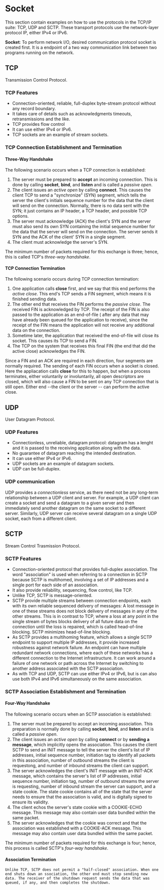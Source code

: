 # Socket
This section contain examples on how to use the protocols in the TCP/IP suite: TCP, UDP and SCTP. These transport protocols use the network-layer protocol IP, either IPv4 or IPv6.

**Socket**: To perform network I/O, desired communication protocol socket is created first. It is a endpoint of a two way communication link between two programs running on the network. 

## TCP
Transmission Control Protocol.
### TCP Features
- Connection-oriented, reliable, full-duplex byte-stream protocol without any record boundary.
- It takes care of details such as acknowledgments timeouts, retransmissions and the like.
- TCP provides flow control
- It can use either IPv4 or IPv6.
- TCP sockets are an example of stream sockets.

### TCP Connection Establishment and Termination
#### Three-Way Handshake
The following scenario occurs when a TCP connection is established:
1. The server must be prepared to **accept** an incoming connection. This is done by calling **socket**, **bind**, and **listen** and is 		called a *passive open*.
2. The client issues an *active open* by calling **connect**. This causes the client TCP to send a "synchronize" (SYN) segment, which tells the server the client's initials sequence number for the data that the client will send on the connection. Normally, there is no data sent with the SYN; it just contains an IP header, a TCP header, and possible TCP options.
3. The server must acknowledge (ACK) the client's SYN and the server must also send its own SYN containing the initial sequence	number for the data that the server will send on the connection. The server sends it SYN and the ACK of the client' SYN in a single segment.
4. The client must acknowledge the server's SYN.

The minimum number of packets required for this exchange is three; hence, this is called TCP's *three-way handshake*.
#### TCP Connection Termination
The following scenario occurs during TCP connection termination:
1. One application calls **close** first, and we say that this end performs the *active close*. This end's TCP sends a FIN segment,	which means it is finished sending data.
2. The other end that receives the FIN performs the *passive close*. The received FIN is acknowledged by TCP. The receipt of the FIN is also passed to the application as an end-of-file ( after any data that may have already been queued for the application to receive), since the receipt of the FIN means the application will not receive any additional data on the connection.
3. Sometime later, the application that received the end-of-file will close its socket. This causes its TCP to send a FIN.
4. The TCP on the system that receives this final FIN (the end that did the active close) acknowledges the FIN.

Since a FIN and an ACK are required in each direction, four segments are normally required.	The sending of each FIN occurs when a socket is closed. Here the appliacation calls **close** for this to happen, but when a process terminates, either voluntarily or involuntarily, all open descriptors are closed, which will also cause a FIN to be sent on any TCP connection that is still open. Either end --the client or the server -- can perform the active close.

## UDP
User Datagram Protocol.

### UDP Features
- Connectionless, unreliable, datagram protocol: datagram has a lenght and it is passed to the receiving application along with the data.
- No guarantee of datagram reaching the intended destination.
- It can use either IPv4 or IPv6.
- UDP sockets are an example of datagram sockets.
- UDP can be full-duplex.

### UDP communication
UDP provides a *connectionless* service, as there need not be any long-term relationship between a UDP client and server. For example, a UDP client can create a socket and send a datagram to a given server and then immediately send another datagram on the same socket to a different server. Similarly, UDP server can receive several datagram on a single UDP socket, each from a different client.

## SCTP
Stream Control Trasmission Protocol.
### SCTP Features
- Connection-oriented protocol that provides full-duplex association. The word "association" is used when referring to a connection in SCTP because SCTP is multihomed, involving a set of IP addresses and a single port for each side of an association.
- It also provide reliability, sequencing, flow control, like TCP.
- Unlike TCP, SCTP is message-oriented.
- SCTP provide multiple streams between connection endpoints, each with its own reliable sequenced delivery of messages: A lost message in one of these streams does not block delivery of messages in any of the other streams. This is in contrast to TCP, where a loss at any point in the single stream of bytes blocks delivery of all future data on the connection until the loss is repaired, which is called head-of-line blocking. SCTP minimizes head-of-line blocking.
- As SCTP provides a multihoming feature, which allows a single SCTP endpoint to support multiple IP addresses, it provide increased robustness against network failure. An endpoint can have multiple redundant network connections, where each of these networks has a different connection to the Internet infrastructure. It can work around a failure of one network or path across the Internet by switching to another address associated with the SCTP association.
- As with TCP and UDP, SCTP can use either IPv4 or IPv6, but is can also use both IPv4 and IPv6 simultaneously on the same association.

### SCTP Association Establishment and Termination
#### Four-Way Handshake
The following scenario occurs when an SCTP association is established:
1. The server must be prepared to accept an incoming association. This preparation is normally done by calling **socket**, **bind**, and **listen** and is called a *passive open*.
2. The client issues an *active open* by calling **connect** or by **sending a message**, which implicitly opens the association. This causes the client SCTP to send an INIT message to tell the server the client's list of IP addresses, initial sequence number, initiation tag to identify all packets in this association, number of outbound streams the client is requestong, and number of inbound streams the client can support.
3. The server acknowledges the client's INIT message with an INIT-ACK message, which contains the server's list of IP addresses, initial sequence number, initiation tag, number of outbound streams the server is requesting, number of inbound stream the server 
can support, and a state cookie. The state cookie contains all of the state that the server needs to ensure that the association is valid, and is digitally signed to ensure its validity.
4. The client echos the server's state cookie with a COOKIE-ECHO message. This message may also contain user data bundled within the same packet.
5. The server acknowledges that the cookie was correct and that the association was established with a COOKIE-ACK message. This message may also contain user data bundled within the same packet.

The minimum number of packets required for this exchange is four; hence, this process is called SCTP's *four-way handshake*.
#### Association Termination
	Unlike TCP, SCTP does not permit a "half-closed" association. When one end shuts down an ssociation, the other end must stop sending new data. The receiver of the shutdown request sends the data that was queued, if any, and then completes the shutdown.